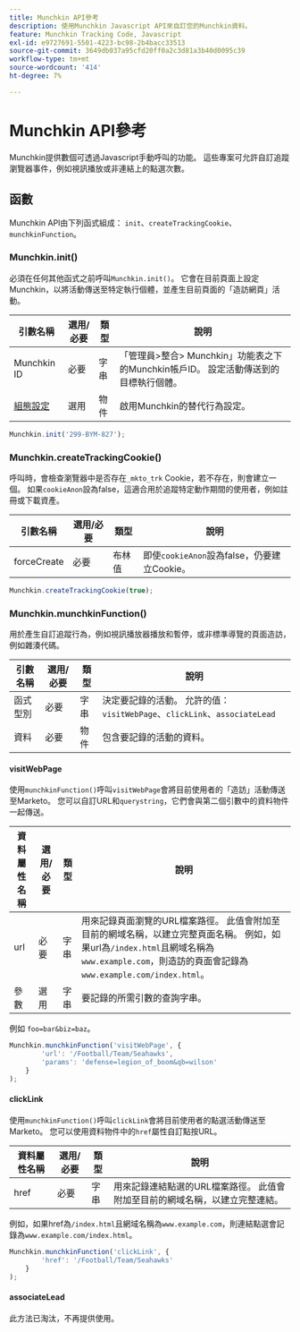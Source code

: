 ```yaml
---
title: Munchkin API參考
description: 使用Munchkin Javascript API來自訂您的Munchkin資料。
feature: Munchkin Tracking Code, Javascript
exl-id: e9727691-5501-4223-bc98-2b4bacc33513
source-git-commit: 3649db037a95cfd20ff0a2c3d81a3b40d0095c39
workflow-type: tm+mt
source-wordcount: '414'
ht-degree: 7%

---
```


# Munchkin API參考

Munchkin提供數個可透過Javascript手動呼叫的功能。 這些專案可允許自訂追蹤瀏覽器事件，例如視訊播放或非連結上的點選次數。

## 函數

Munchkin API由下列函式組成： `init`、`createTrackingCookie`、`munchkinFunction`。

<a name="munchkin_init"></a>

### Munchkin.init()

必須在任何其他函式之前呼叫`Munchkin.init()`。 它會在目前頁面上設定Munchkin，以將活動傳送至特定執行個體，並產生目前頁面的「造訪網頁」活動。

| 引數名稱 | 選用/必要 | 類型 | 說明 |
| --- | --- | --- | --- |
| Munchkin ID | 必要 | 字串 | 「管理員>整合> Munchkin」功能表之下的Munchkin帳戶ID。 設定活動傳送到的目標執行個體。 |
| [組態設定](configuration.md) | 選用 | 物件 | 啟用Munchkin的替代行為設定。 |

```javascript
Munchkin.init('299-BYM-827');
```

### Munchkin.createTrackingCookie()

呼叫時，會檢查瀏覽器中是否存在`_mkto_trk` Cookie，若不存在，則會建立一個。 如果`cookieAnon`設為false，這適合用於追蹤特定動作期間的使用者，例如註冊或下載資產。

| 引數名稱 | 選用/必要 | 類型 | 說明 |
| --- | --- | --- | --- |
| forceCreate | 必要 | 布林值 | 即使`cookieAnon`設為false，仍要建立Cookie。 |

```javascript
Munchkin.createTrackingCookie(true);
```

### Munchkin.munchkinFunction()

用於產生自訂追蹤行為，例如視訊播放器播放和暫停，或非標準導覽的頁面造訪，例如雜湊代碼。

| 引數名稱 | 選用/必要 | 類型 | 說明 |
| --- | --- | --- | --- |
| 函式型別 | 必要 | 字串 | 決定要記錄的活動。 允許的值： `visitWebPage`、`clickLink`、`associateLead` |
| 資料 | 必要 | 物件 | 包含要記錄的活動的資料。 |

#### visitWebPage

使用`munchkinFunction()`呼叫`visitWebPage`會將目前使用者的「造訪」活動傳送至Marketo。 您可以自訂URL和`querystring`，它們會與第二個引數中的資料物件一起傳送。

| 資料屬性名稱 | 選用/必要 | 類型 | 說明 |
| --- | --- | --- | --- |
| url | 必要 | 字串 | 用來記錄頁面瀏覽的URL檔案路徑。  此值會附加至目前的網域名稱，以建立完整頁面名稱。 例如，如果url為`/index.html`且網域名稱為`www.example.com`，則造訪的頁面會記錄為`www.example.com/index.html`。 |
| 參數 | 選用 | 字串 | 要記錄的所需引數的查詢字串。 |

例如 `foo=bar&biz=baz`。

```javascript
Munchkin.munchkinFunction('visitWebPage', {
        'url': '/Football/Team/Seahawks',
        'params': 'defense=legion_of_boom&qb=wilson'
    }
);
```

#### clickLink

使用`munchkinFunction()`呼叫`clickLink`會將目前使用者的點選活動傳送至Marketo。 您可以使用資料物件中的`href`屬性自訂點按URL。

| 資料屬性名稱 | 選用/必要 | 類型 | 說明 |
| --- | --- | --- | --- |
| href | 必要 | 字串 | 用來記錄連結點選的URL檔案路徑。 此值會附加至目前的網域名稱，以建立完整連結。 |

例如，如果href為`/index.html`且網域名稱為`www.example.com`，則連結點選會記錄為`www.example.com/index.html`。

```javascript
Munchkin.munchkinFunction('clickLink', {
        'href': '/Football/Team/Seahawks'
    }
);
```

#### associateLead

此方法已淘汰，不再提供使用。

